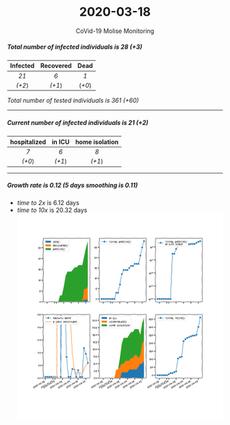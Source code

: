 <div align='center'>

# 2020-03-18
CoVid-19 Molise Monitoring
</div>

##### Total number of infected individuals is 28 (+3)
Infected | Recovered | Dead
:---: | :---: | :---:
*21* | *6* | *1*
*(+2*) | *(+1*) | (*+0*)

*Total number of tested individuals is 361 (+60)*
***
##### Current number of infected individuals is 21 (+2)
hospitalized | in ICU | home isolation
:---: | :---: | :---:
*7* |*6* |*8*
*(+0*) |*(+1*) |*(+1*)
***
##### Growth rate is 0.12 (5 days smoothing is 0.11)
- *time to 2x* is 6.12 days
- *time to 10x* is 20.32 days
![stats][stats]

[stats]: stats_Molise.png
